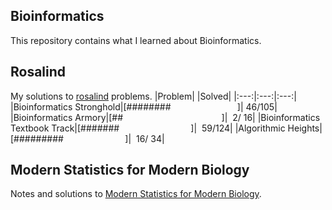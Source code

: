 ## Bioinformatics
This repository contains what I learned about Bioinformatics.

## Rosalind
My solutions to [rosalind](https://rosalind.info/problems/locations/) problems.
|Problem|             |Solved|
|:---:|:---:|:---:|
|Bioinformatics Stronghold|[########&nbsp;&nbsp;&nbsp;&nbsp;&nbsp;&nbsp;&nbsp;&nbsp;&nbsp;&nbsp;&nbsp;&nbsp;&nbsp;&nbsp;&nbsp;&nbsp;&nbsp;&nbsp;&nbsp;&nbsp;&nbsp;&nbsp;&nbsp;&nbsp;&nbsp;&nbsp;&nbsp;]|&nbsp;46/105|
|Bioinformatics Armory|[##&nbsp;&nbsp;&nbsp;&nbsp;&nbsp;&nbsp;&nbsp;&nbsp;&nbsp;&nbsp;&nbsp;&nbsp;&nbsp;&nbsp;&nbsp;&nbsp;&nbsp;&nbsp;&nbsp;&nbsp;&nbsp;&nbsp;&nbsp;&nbsp;&nbsp;&nbsp;&nbsp;&nbsp;&nbsp;&nbsp;&nbsp;&nbsp;&nbsp;&nbsp;&nbsp;&nbsp;&nbsp;&nbsp;&nbsp;&nbsp;]|&nbsp;&nbsp;2/&nbsp;16|
|Bioinformatics Textbook Track|[#######&nbsp;&nbsp;&nbsp;&nbsp;&nbsp;&nbsp;&nbsp;&nbsp;&nbsp;&nbsp;&nbsp;&nbsp;&nbsp;&nbsp;&nbsp;&nbsp;&nbsp;&nbsp;&nbsp;&nbsp;&nbsp;&nbsp;&nbsp;&nbsp;&nbsp;&nbsp;&nbsp;&nbsp;&nbsp;]|&nbsp;&nbsp;59/124|
|Algorithmic Heights|[#########&nbsp;&nbsp;&nbsp;&nbsp;&nbsp;&nbsp;&nbsp;&nbsp;&nbsp;&nbsp;&nbsp;&nbsp;&nbsp;&nbsp;&nbsp;&nbsp;&nbsp;&nbsp;&nbsp;&nbsp;&nbsp;&nbsp;&nbsp;&nbsp;&nbsp;]|&nbsp;&nbsp;16/&nbsp;34|

## Modern Statistics for Modern Biology
Notes and solutions to [Modern Statistics for Modern Biology](http://web.stanford.edu/class/bios221/book/index.html).